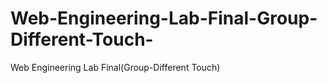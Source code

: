 # Web-Engineering-Lab-Final-Group-Different-Touch-
Web Engineering Lab Final(Group-Different Touch)
